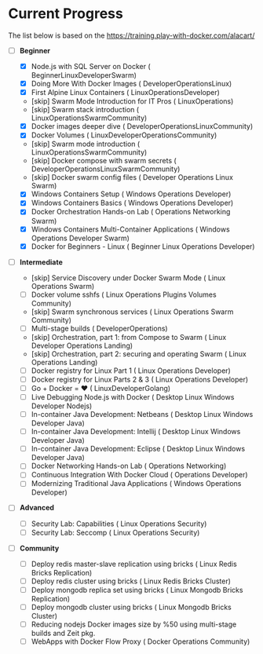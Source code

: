 # Current Progress
The list below is based on the https://training.play-with-docker.com/alacart/

- [ ] __Beginner__

  - [x] Node.js with SQL Server on Docker ( BeginnerLinuxDeveloperSwarm)
  - [x] Doing More With Docker Images ( DeveloperOperationsLinux)
  - [x] First Alpine Linux Containers ( LinuxOperationsDeveloper)
  - [skip] Swarm Mode Introduction for IT Pros ( LinuxOperations)
  - [skip] Swarm stack introduction ( LinuxOperationsSwarmCommunity)
  - [x] Docker images deeper dive ( DeveloperOperationsLinuxCommunity)
  - [x] Docker Volumes ( LinuxDeveloperOperationsCommunity)
  - [skip] Swarm mode introduction ( LinuxOperationsSwarmCommunity)
  - [skip] Docker compose with swarm secrets ( DeveloperOperationsLinuxSwarmCommunity)
  - [skip] Docker swarm config files ( Developer Operations Linux Swarm)
  - [x] Windows Containers Setup ( Windows Operations Developer)
  - [x] Windows Containers Basics ( Windows Operations Developer)
  - [x] Docker Orchestration Hands-on Lab ( Operations Networking Swarm)
  - [x] Windows Containers Multi-Container Applications ( Windows Operations Developer Swarm)
  - [x] Docker for Beginners - Linux ( Beginner Linux Operations Developer)

- [ ] __Intermediate__

  - [skip] Service Discovery under Docker Swarm Mode ( Linux Operations Swarm)
  - [ ] Docker volume sshfs ( Linux Operations Plugins Volumes Community)
  - [skip] Swarm synchronous services ( Linux Operations Swarm Community)
  - [ ] Multi-stage builds ( DeveloperOperations)
  - [skip] Orchestration, part 1: from Compose to Swarm ( Linux Developer Operations Landing)
  - [skip] Orchestration, part 2: securing and operating Swarm ( Linux Operations Landing)
  - [ ] Docker registry for Linux Part 1 ( Linux Operations Developer)
  - [ ] Docker registry for Linux Parts 2 & 3 ( Linux Operations Developer)
  - [ ] Go + Docker = ♥ ( LinuxDeveloperGolang)
  - [ ] Live Debugging Node.js with Docker ( Desktop Linux Windows Developer Nodejs)
  - [ ] In-container Java Development: Netbeans ( Desktop Linux Windows Developer Java)
  - [ ] In-container Java Development: Intellij ( Desktop Linux Windows Developer Java)
  - [ ] In-container Java Development: Eclipse ( Desktop Linux Windows Developer Java)
  - [ ] Docker Networking Hands-on Lab ( Operations Networking)
  - [ ] Continuous Integration With Docker Cloud ( Operations Developer)
  - [ ] Modernizing Traditional Java Applications ( Windows Operations Developer)

- [ ] __Advanced__

  - [ ] Security Lab: Capabilities ( Linux Operations Security)
  - [ ] Security Lab: Seccomp ( Linux Operations Security)

- [ ] __Community__

  - [ ] Deploy redis master-slave replication using bricks ( Linux Redis Bricks Replication)
  - [ ] Deploy redis cluster using bricks ( Linux Redis Bricks Cluster)
  - [ ] Deploy mongodb replica set using bricks ( Linux Mongodb Bricks Replication)
  - [ ] Deploy mongodb cluster using bricks ( Linux Mongodb Bricks Cluster)
  - [ ] Reducing nodejs Docker images size by %50 using multi-stage builds and Zeit pkg.
  - [ ] WebApps with Docker Flow Proxy ( Docker Operations Community)
